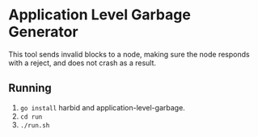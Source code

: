 # Application Level Garbage Generator
This tool sends invalid blocks to a node, making sure the node responds with a reject, and does not crash as a result.

## Running
 1. `go install` harbid and application-level-garbage.
 2. `cd run`
 3. `./run.sh`


